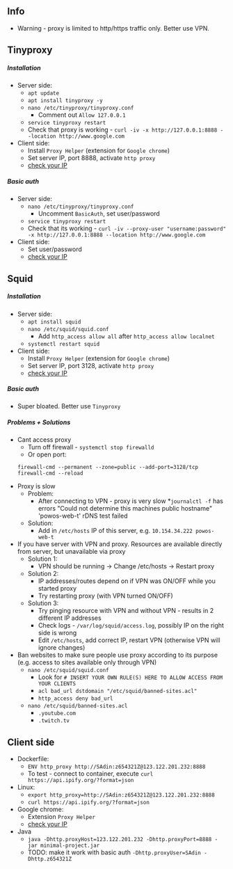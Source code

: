 ## Info
* Warning - proxy is limited to http/https traffic only. Better use VPN.

## Tinyproxy
##### Installation
* Server side:
    * `apt update`
    * `apt install tinyproxy -y`
    * `nano /etc/tinyproxy/tinyproxy.conf`
        * Comment out `Allow 127.0.0.1`
    * `service tinyproxy restart`
    * Check that proxy is working - `curl -iv -x http://127.0.0.1:8888 --location http://www.google.com`
* Client side:
    * Install `Proxy Helper` (extension for `Google chrome`)
    * Set server IP, port 8888, activate `http proxy`
    * [check your IP](https://api.ipify.org/?format=json)
##### Basic auth
* Server side:
    * `nano /etc/tinyproxy/tinyproxy.conf`
        * Uncomment `BasicAuth`, set user/password
    * `service tinyproxy restart`
    * Check that its working - `curl -iv --proxy-user "username:password" -x http://127.0.0.1:8888 --location http://www.google.com`
* Client side:
    * Set user/password
    * [check your IP](https://api.ipify.org/?format=json)

## Squid
##### Installation
* Server side:
    * `apt install squid`
    * `nano /etc/squid/squid.conf`
        * Add `http_access allow all` after `http_access allow localnet`
    * `systemctl restart squid`
* Client side:
    * Install `Proxy Helper` (extension for `Google chrome`)
    * Set server IP, port 3128, activate `http proxy`
    * [check your IP](https://api.ipify.org/?format=json)
##### Basic auth
* Super bloated. Better use `Tinyproxy`
##### Problems + Solutions
* Cant access proxy
    * Turn off firewall - `systemctl stop firewalld`
    * Or open port:
    ```
    firewall-cmd --permanent --zone=public --add-port=3128/tcp
    firewall-cmd --reload
    ```
* Proxy is slow
    * Problem:
        * After connecting to VPN - proxy is very slow
        *`journalctl -f` has errors "Could not determine this machines public hostname" 'powos-web-t' rDNS test failed
    * Solution:
        * Add in `/etc/hosts` IP of this server, e.g. `10.154.34.222 powos-web-t`
* If you have server with VPN and proxy. Resources are available directly from server, but unavailable via proxy
    * Solution 1:
        * VPN should be running -> Change /etc/hosts -> Restart proxy
    * Solution 2:
        * IP addresses/routes depend on if VPN was ON/OFF while you started proxy
        * Try restarting proxy (with VPN turned ON/OFF)
    * Solution 3:
        * Try pinging resource with VPN and without VPN - results in 2 different IP addresses
        * Check logs - `/var/log/squid/access.log`, possibly IP on the right side is wrong
        * Edit `/etc/hosts`, add correct IP, restart VPN (otherwise VPN will ignore changes)
* Ban websites to make sure people use proxy according to its purpose (e.g. access to sites available only through VPN)
    * `nano /etc/squid/squid.conf`
        * Look for `# INSERT YOUR OWN RULE(S) HERE TO ALLOW ACCESS FROM YOUR CLIENTS`
        * `acl bad_url dstdomain "/etc/squid/banned-sites.acl"`
        * `http_access deny bad_url`
    * `nano /etc/squid/banned-sites.acl`
        * `.youtube.com`
        * `.twitch.tv`

## Client side
* Dockerfile:
    * `ENV http_proxy http://SAdin:z654321Z@123.122.201.232:8888`
    * To test - connect to container, execute `curl https://api.ipify.org/?format=json`
* Linux:
    * `export http_proxy=http://SAdin:z654321Z@123.122.201.232:8888`
    * `curl https://api.ipify.org/?format=json`
* Google chrome:
    * Extension `Proxy Helper`
    * [check your IP](https://api.ipify.org/?format=json)
* Java
    * `java -Dhttp.proxyHost=123.122.201.232 -Dhttp.proxyPort=8888 -jar minimal-project.jar`
    * TODO: make it work with basic auth `-Dhttp.proxyUser=SAdin -Dhttp.z654321Z`
